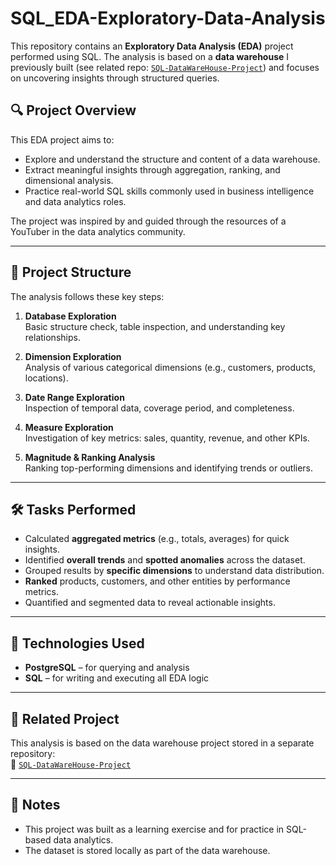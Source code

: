 # SQL_EDA-Exploratory-Data-Analysis

This repository contains an **Exploratory Data Analysis (EDA)** project performed using SQL. The analysis is based on a **data warehouse** I previously built (see related repo: [`SQL-DataWareHouse-Project`]((https://github.com/Baya-02/SQL-DataWareHouse-Project))) and focuses on uncovering insights through structured queries.

## 🔍 Project Overview

This EDA project aims to:
- Explore and understand the structure and content of a data warehouse.
- Extract meaningful insights through aggregation, ranking, and dimensional analysis.
- Practice real-world SQL skills commonly used in business intelligence and data analytics roles.

The project was inspired by and guided through the resources of a YouTuber in the data analytics community.

---

## 📁 Project Structure

The analysis follows these key steps:

1. **Database Exploration**  
   Basic structure check, table inspection, and understanding key relationships.

2. **Dimension Exploration**  
   Analysis of various categorical dimensions (e.g., customers, products, locations).

3. **Date Range Exploration**  
   Inspection of temporal data, coverage period, and completeness.

4. **Measure Exploration**  
   Investigation of key metrics: sales, quantity, revenue, and other KPIs.

5. **Magnitude & Ranking Analysis**  
   Ranking top-performing dimensions and identifying trends or outliers.

---

## 🛠️ Tasks Performed

- Calculated **aggregated metrics** (e.g., totals, averages) for quick insights.
- Identified **overall trends** and **spotted anomalies** across the dataset.
- Grouped results by **specific dimensions** to understand data distribution.
- **Ranked** products, customers, and other entities by performance metrics.
- Quantified and segmented data to reveal actionable insights.

---

## 🧠 Technologies Used

- **PostgreSQL** – for querying and analysis  
- **SQL** – for writing and executing all EDA logic

---

## 🧱 Related Project

This analysis is based on the data warehouse project stored in a separate repository:  
🔗 [`SQL-DataWareHouse-Project`](https://github.com/Baya-02/SQL-DataWareHouse-Project)

---

## 📌 Notes

- This project was built as a learning exercise and for practice in SQL-based data analytics.
- The dataset is stored locally as part of the data warehouse.
